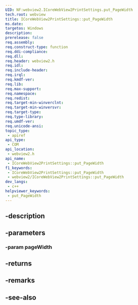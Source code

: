 ```yaml
---
UID: NF:webview2.ICoreWebView2PrintSettings.put_PageWidth
tech.root: webview
title: ICoreWebView2PrintSettings::put_PageWidth
ms.date: 
targetos: Windows
description: 
prerelease: false
req.assembly: 
req.construct-type: function
req.ddi-compliance: 
req.dll: 
req.header: webview2.h
req.idl: 
req.include-header: 
req.irql: 
req.kmdf-ver: 
req.lib: 
req.max-support: 
req.namespace: 
req.redist: 
req.target-min-winverclnt: 
req.target-min-winversvr: 
req.target-type: 
req.type-library: 
req.umdf-ver: 
req.unicode-ansi: 
topic_type:
 - apiref
api_type:
 - COM
api_location:
 - webview2.h
api_name:
 - ICoreWebView2PrintSettings::put_PageWidth
f1_keywords:
 - ICoreWebView2PrintSettings::put_PageWidth
 - webview2/ICoreWebView2PrintSettings::put_PageWidth
dev_langs:
 - c++
helpviewer_keywords:
 - put_PageWidth
---
```


## -description

## -parameters

### -param pageWidth

## -returns

## -remarks

## -see-also

